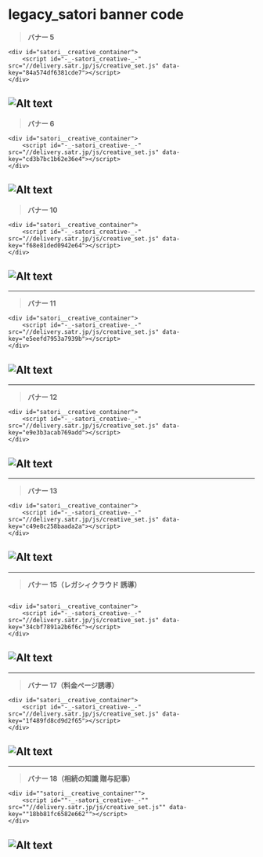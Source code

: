 # legacy_satori banner code

> **バナー 5**

```
<div id="satori__creative_container">
    <script id="-_-satori_creative-_-" src="//delivery.satr.jp/js/creative_set.js" data-key="84a574df6381cde7"></script>
</div>
```

## ![Alt text](./satori%20bannar/%E3%83%90%E3%83%8A%E3%83%BC5%EF%BC%88%E7%9B%B8%E7%B6%9A%E3%81%AE%E7%9F%A5%E8%AD%98%20%E6%B3%A8%E7%9B%AE%E8%A8%98%E4%BA%8B%EF%BC%89.png)

> **バナー 6**

```
<div id="satori__creative_container">
    <script id="-_-satori_creative-_-" src="//delivery.satr.jp/js/creative_set.js" data-key="cd3b7bc1b62e36e4"></script>
</div>
```

## ![Alt text](./satori%20bannar/%E3%83%90%E3%83%8A%E3%83%BC6%EF%BC%88%E7%9B%B8%E7%B6%9A%E3%81%AE%E7%9F%A5%E8%AD%98%20%E6%B3%A8%E7%9B%AE%E8%A8%98%E4%BA%8B%EF%BC%89.png)

> **バナー 10**

```
<div id="satori__creative_container">
    <script id="-_-satori_creative-_-" src="//delivery.satr.jp/js/creative_set.js" data-key="f68e81ded0942e64"></script>
</div>
```

## ![Alt text](./satori%20bannar/%E3%83%90%E3%83%8A%E3%83%BC10.png)

---

> **バナー 11**

```
<div id="satori__creative_container">
    <script id="-_-satori_creative-_-" src="//delivery.satr.jp/js/creative_set.js" data-key="e5eefd7953a7939b"></script>
</div>
```

## ![Alt text](./satori%20bannar/%E3%83%90%E3%83%8A%E3%83%BC11.png)

---

> **バナー 12**

```
<div id="satori__creative_container">
    <script id="-_-satori_creative-_-" src="//delivery.satr.jp/js/creative_set.js" data-key="e9e3b3acab769add"></script>
</div>
```

## ![Alt text](./satori%20bannar/%E3%83%90%E3%83%8A%E3%83%BC12.png)

---

> **バナー 13**

```
<div id="satori__creative_container">
    <script id="-_-satori_creative-_-" src="//delivery.satr.jp/js/creative_set.js" data-key="c49e8c258baada2a"></script>
</div>
```

## ![Alt text](./satori%20bannar/%E3%83%90%E3%83%8A%E3%83%BC13.png)

---

> **バナー 15（レガシィクラウド 誘導）**

```

<div id="satori__creative_container">
    <script id="-_-satori_creative-_-" src="//delivery.satr.jp/js/creative_set.js" data-key="34cbf7891a2b6f6c"></script>
</div>
```

## ![Alt text](./satori%20bannar/%E3%83%90%E3%83%8A%E3%83%BC15.png)

---

> **バナー 17（料金ページ誘導）**

```
<div id="satori__creative_container">
    <script id="-_-satori_creative-_-" src="//delivery.satr.jp/js/creative_set.js" data-key="1f489fd8cd9d2f65"></script>
</div>
```

## ![Alt text](./satori%20bannar/%E3%83%90%E3%83%8A%E3%83%BC17.png)

---

> **バナー 18（相続の知識 贈与記事）**

```
<div id=""satori__creative_container"">
    <script id=""-_-satori_creative-_-"" src=""//delivery.satr.jp/js/creative_set.js"" data-key=""18bb81fc6582e662""></script>
</div>
```

## ![Alt text](./satori%20bannar/%E3%83%90%E3%83%8A%E3%83%BC18.png)
